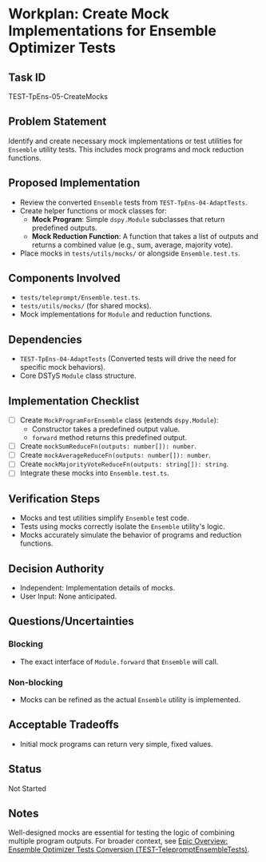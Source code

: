 # Workplan: Create Mock Implementations for Ensemble Optimizer Tests

## Task ID
TEST-TpEns-05-CreateMocks

## Problem Statement
Identify and create necessary mock implementations or test utilities for `Ensemble` utility tests. This includes mock programs and mock reduction functions.

## Proposed Implementation
- Review the converted `Ensemble` tests from `TEST-TpEns-04-AdaptTests`.
- Create helper functions or mock classes for:
    - **Mock Program**: Simple `dspy.Module` subclasses that return predefined outputs.
    - **Mock Reduction Function**: A function that takes a list of outputs and returns a combined value (e.g., sum, average, majority vote).
- Place mocks in `tests/utils/mocks/` or alongside `Ensemble.test.ts`.

## Components Involved
- `tests/teleprompt/Ensemble.test.ts`.
- `tests/utils/mocks/` (for shared mocks).
- Mock implementations for `Module` and reduction functions.

## Dependencies
- `TEST-TpEns-04-AdaptTests` (Converted tests will drive the need for specific mock behaviors).
- Core DSTyS `Module` class structure.

## Implementation Checklist
- [ ] Create `MockProgramForEnsemble` class (extends `dspy.Module`):
    - Constructor takes a predefined output value.
    - `forward` method returns this predefined output.
- [ ] Create `mockSumReduceFn(outputs: number[]): number`.
- [ ] Create `mockAverageReduceFn(outputs: number[]): number`.
- [ ] Create `mockMajorityVoteReduceFn(outputs: string[]): string`.
- [ ] Integrate these mocks into `Ensemble.test.ts`.

## Verification Steps
- Mocks and test utilities simplify `Ensemble` test code.
- Tests using mocks correctly isolate the `Ensemble` utility's logic.
- Mocks accurately simulate the behavior of programs and reduction functions.

## Decision Authority
- Independent: Implementation details of mocks.
- User Input: None anticipated.

## Questions/Uncertainties
### Blocking
- The exact interface of `Module.forward` that `Ensemble` will call.

### Non-blocking
- Mocks can be refined as the actual `Ensemble` utility is implemented.

## Acceptable Tradeoffs
- Initial mock programs can return very simple, fixed values.

## Status
Not Started

## Notes
Well-designed mocks are essential for testing the logic of combining multiple program outputs.
For broader context, see [Epic Overview: Ensemble Optimizer Tests Conversion (TEST-TelepromptEnsembleTests)](../../docs/planning/workplans/TEST-TelepromptEnsembleTests.md).